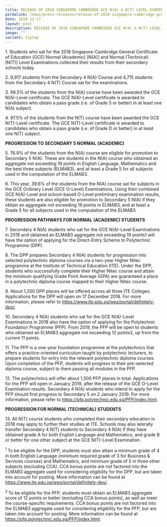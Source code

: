 ```yaml
---
title: RELEASE OF 2018 SINGAPORE CAMBRIDGE GCE N(A) & N(T) LEVEL EXAMINATION RESULTS
permalink: /news/press-releases/release-of-2018-singapore-cambridge-gce-na-nt-level-examination-results/
date: 2018-12-17
layout: post
description: RELEASE OF 2018 SINGAPORE CAMBRIDGE GCE N(A) & N(T) LEVEL EXAMINATION RESULTS
image: ""
variant: tiptap
---
```

<p>1. Students who sat for the 2018 Singapore-Cambridge General Certificate
of Education (GCE) Normal (Academic) [N(A)] and Normal (Technical) [N(T)]
Level Examinations collected their results from their secondary schools
today.</p>
<p>2. 9,917 students from the Secondary 4 N(A) Course and 4,715 students
from the Secondary 4 N(T) Course sat for the examinations.</p>
<p>3. 99.5% of the students from the N(A) course have been awarded the GCE
N(A)-Level certificate. The GCE N(A)-Level certificate is awarded to candidates
who obtain a pass grade (i.e. of Grade 5 or better) in at least one N(A)
subject.</p>
<p>4. 97.5% of the students from the N(T) course have been awarded the GCE
N(T)-Level certificate. The GCE N(T)-Level certificate is awarded to candidates
who obtain a pass grade (i.e. of Grade D or better) in at least one N(T)
subject.</p>
<p><strong>PROGRESSION TO SECONDARY 5 NORMAL (ACADEMIC)</strong>
</p>
<p>5. 76.9% of the students from the N(A) course are eligible for promotion
to Secondary 5 N(A). These are students in the N(A) course who obtained
an aggregate not exceeding 19 points in English Language, Mathematics and
the best three subjects (ELMAB3), and at least a Grade 5 for all subjects
used in the computation of the ELMAB3.</p>
<p>6. This year, 39.6% of the students from the N(A) course sat for subjects
in the GCE Ordinary Level (GCE O-Level) Examinations. Using their combined
GCE N(A)-Level and school-based O-Level preliminary examination results,
these students are also eligible for promotion to Secondary 5 N(A) if they
obtain an aggregate not exceeding 19 points in ELMAB3, and at least a Grade
5 for all subjects used in the computation of the ELMAB3.</p>
<p><strong>PROGRESSION PATHWAYS FOR NORMAL (ACADEMIC) STUDENTS</strong>
</p>
<p>7. Secondary 4 N(A) students who sat for the GCE N(A)-Level Examinations
in 2018 and obtained an ELMAB3 aggregate not exceeding 19 points1 will
have the option of applying for the Direct-Entry Scheme to Polytechnic
Programme (DPP).</p>
<p>8. The DPP prepares Secondary 4 N(A) students for progression into selected
polytechnic diploma courses via a two-year Higher Nitec programme at the
Institute of Technical Education (ITE). Under the DPP, students who successfully
complete their Higher Nitec course and attain the minimum qualifying Grade
Point Average (GPA) are guaranteed a place in a polytechnic diploma course
mapped to their Higher Nitec course.</p>
<p>9. About 1,200 DPP places will be offered across all three ITE Colleges.
Applications for the DPP will open on 17 December 2018. For more information,
please refer to <a href="https://www.ite.edu.sg/wps/portal/definitely-dpp/" rel="noopener noreferrer nofollow" target="_blank">https://www.ite.edu.sg/wps/portal/definitely-dpp/</a>.</p>
<p>10. Secondary 4 N(A) students who sat for the GCE N(A)-Level Examinations
in 2018 also have the option of applying for the Polytechnic Foundation
Programme (PFP). From 2019, the PFP will be open to students who obtained
an ELMAB3 aggregate not exceeding 12 points2, up from the current 11 points.</p>
<p>11. The PFP is a one-year foundation programme at the polytechnics that
offers a practice-oriented curriculum taught by polytechnic lecturers,
to prepare students for entry into the relevant polytechnic diploma courses.
Upon completion of the PFP, students will progress to their pre-selected
diploma course, subject to them passing all modules in the PFP.</p>
<p>12. The polytechnics will offer about 1,500 PFP places in total. Applications
for the PFP will open in January 2019, after the release of the GCE O-Level
Examination results. Secondary 4 N(A) students who intend to apply for
the PFP should first progress to Secondary 5 on 2 January 2019. For more
information, please refer to <a href="https://pfp.polytechnic.edu.sg/PFP/index.html" rel="noopener noreferrer nofollow" target="_blank">https://pfp.polytechnic.edu.sg/PFP/index.html</a>.</p>
<p><strong>PROGRESSION FOR NORMAL (TECHNICAL) STUDENTS</strong>
</p>
<p>13. All N(T) course students who completed their secondary education in
2018 may apply to further their studies at ITE. Schools may also laterally
transfer Secondary 4 N(T) students to Secondary 4 N(A) if they have obtained
grade A for both English Language and Mathematics, and grade B or better
for one other subject at the GCE N(T)-Level Examination.</p>
<p><sup>1 </sup>To be eligible for the DPP, students must also attain a minimum
grade of 4 in both English Language (minimum required grade of 3 for Business
&amp; Services courses) and Mathematics, and minimum grade of 5 in three
other subjects (excluding CCA). CCA bonus points are not factored into
the ELMAB3 aggregate used for considering eligibility for the DPP, but
are taken into account for posting. More information can be found at
<a href="https://www.ite.edu.sg/wps/portal/definitely-des/" rel="noopener noreferrer nofollow" target="_blank">https://www.ite.edu.sg/wps/portal/definitely-des/</a>.</p>
<p><sup>2 </sup>To be eligible for the PFP, students must obtain an ELMAB3
aggregate score of 12 points or better (excluding CCA bonus points), as
well as meet the course-specific requirements. CCA bonus points are not
factored into the ELMAB3 aggregate used for considering eligibility for
the PFP, but are taken into account for posting. More information can be
found at <a href="https://pfp.polytechnic.edu.sg/PFP/index.html" rel="noopener noreferrer nofollow" target="_blank">https://pfp.polytechnic.edu.sg/PFP/index.html</a>.</p>
<p></p>